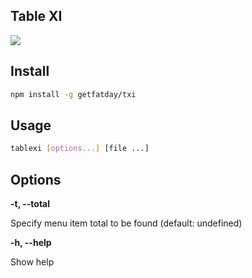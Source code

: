 Table XI
---

![](http://11f8512p9uvf1zo0n724g6iz.wpengine.netdna-cdn.com/wp-content/uploads/2015/08/exercise-xkcd.png)

## Install

```sh
npm install -g getfatday/txi
```

## Usage

```sh
tablexi [options...] [file ...]
```

## Options

**-t, --total**

Specify menu item total to be found (default: undefined)

**-h, --help**

Show help



